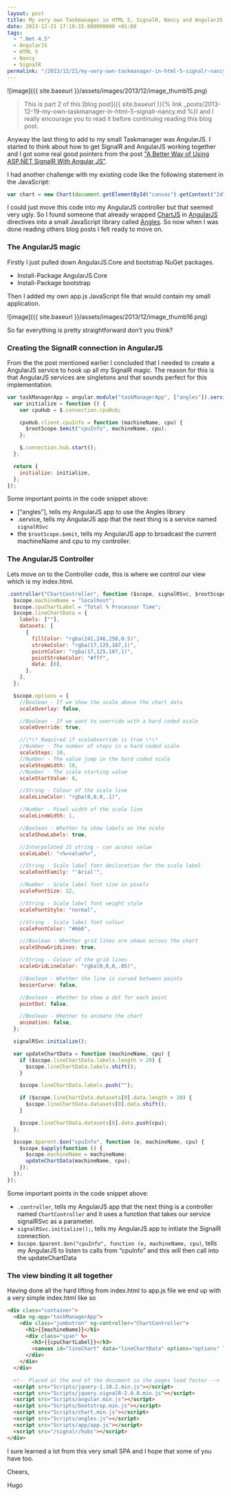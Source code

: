 ```yaml
---
layout: post
title: My very own Taskmanager in HTML 5, SignalR, Nancy and AngularJS
date: 2013-12-21 17:10:15.000000000 +01:00
tags:
  - ".Net 4.5"
  - AngularJS
  - HTML 5
  - Nancy
  - SignalR
permalink: "/2013/12/21/my-very-own-taskmanager-in-html-5-signalr-nancy-and-angularjs/"
---
```


![image]({{ site.baseurl }}/assets/images/2013/12/image_thumb15.png)

> This is part 2 of this [blog post]({{ site.baseurl }}{% link _posts/2013-12-19-my-own-taskmanager-in-html-5-signalr-nancy.md %})
> and I really encourage you to read it before continuing reading this blog post.

Anyway the last thing to add to my small Taskmanager was AngularJS. I started to think about how to get SignalR and AngularJS working together and I got some real good pointers from the post ["A Better Way of Using ASP.NET SignalR With Angular JS"](http://sravi-kiran.blogspot.se/2013/09/ABetterWayOfUsingAspNetSignalRWithAngularJs.html).

I had another challenge with my existing code like the following statement in the JavaScript:

```js
var chart = new Chart(document.getElementById("canvas").getContext("2d")).Line(lineChartData, options);
```

I could just move this code into my AngularJS controller but that seemed very ugly. So I found someone that already wrapped [ChartJS](http://www.chartjs.org/) in [AngularJS](http://angularjs.org/) directives into a small JavaScript library called [Angles](https://github.com/lgsilver/angles). So now when I was done reading others blog posts I felt ready to move on.

### The AngularJS magic

Firstly I just pulled down AngularJS.Core and bootstrap NuGet packages.

- Install-Package AngularJS.Core
- Install-Package bootstrap

Then I added my own app.js JavaScript file that would contain my small application.

![image]({{ site.baseurl }}/assets/images/2013/12/image_thumb16.png)

So far everything is pretty straightforward don’t you think?

### Creating the SignalR connection in AngularJS

From the the post mentioned earlier I concluded that I needed to create a AngularJS service to hook up all my SignalR magic. The reason for this is that AngularJS services are singletons and that sounds perfect for this implementation.

```js
var taskManagerApp = angular.module("taskManagerApp", ["angles"]).service("signalRSvc", function ($rootScope) {
  var initialize = function () {
    var cpuHub = $.connection.cpuHub;

    cpuHub.client.cpuInfo = function (machineName, cpu) {
      $rootScope.$emit("cpuInfo", machineName, cpu);
    };

    $.connection.hub.start();
  };

  return {
    initialize: initialize,
  };
});
```

Some important points in the code snippet above:

- [“angles”], tells my AngularJS app to use the Angles library
- .service, tells my AngularJS app that the next thing is a service named `signalRSvc`
- the `$rootScope.$emit`, tells my AngularJS app to broadcast the current machineName and cpu to my controller.

### The AngularJS Controller

Lets move on to the Controller code, this is where we control our view which is my index.html.

```js
.controller("ChartController", function ($scope, signalRSvc, $rootScope) {
  $scope.machineName = "localhost";
  $scope.cpuChartLabel = "Total % Processor Time";
  $scope.lineChartData = {
    labels: [""],
    datasets: [
      {
        fillColor: "rgba(241,246,250,0.5)",
        strokeColor: "rgba(17,125,187,1)",
        pointColor: "rgba(17,125,187,1)",
        pointStrokeColor: "#fff",
        data: [0],
      },
    ],
  };

  $scope.options = {
    //Boolean - If we show the scale above the chart data
    scaleOverlay: false,

    //Boolean - If we want to override with a hard coded scale
    scaleOverride: true,

    //\*\* Required if scaleOverride is true \*\*
    //Number - The number of steps in a hard coded scale
    scaleSteps: 10,
    //Number - The value jump in the hard coded scale
    scaleStepWidth: 10,
    //Number - The scale starting value
    scaleStartValue: 0,

    //String - Colour of the scale line
    scaleLineColor: "rgba(0,0,0,.1)",

    //Number - Pixel width of the scale line
    scaleLineWidth: 1,

    //Boolean - Whether to show labels on the scale
    scaleShowLabels: true,

    //Interpolated JS string - can access value
    scaleLabel: "<%=value%>",

    //String - Scale label font declaration for the scale label
    scaleFontFamily: "'Arial'",

    //Number - Scale label font size in pixels
    scaleFontSize: 12,

    //String - Scale label font weight style
    scaleFontStyle: "normal",

    //String - Scale label font colour
    scaleFontColor: "#666",

    ///Boolean - Whether grid lines are shown across the chart
    scaleShowGridLines: true,

    //String - Colour of the grid lines
    scaleGridLineColor: "rgba(0,0,0,.05)",

    //Boolean - Whether the line is curved between points
    bezierCurve: false,

    //Boolean - Whether to show a dot for each point
    pointDot: false,

    //Boolean - Whether to animate the chart
    animation: false,
  };

  signalRSvc.initialize();

  var updateChartData = function (machineName, cpu) {
    if ($scope.lineChartData.labels.length > 20) {
      $scope.lineChartData.labels.shift();
    }

    $scope.lineChartData.labels.push("");

    if ($scope.lineChartData.datasets[0].data.length > 20) {
      $scope.lineChartData.datasets[0].data.shift();
    }

    $scope.lineChartData.datasets[0].data.push(cpu);
  };

  $scope.$parent.$on("cpuInfo", function (e, machineName, cpu) {
    $scope.$apply(function () {
      $scope.machineName = machineName;
      updateChartData(machineName, cpu);
    });
  });
});
```

Some important points in the code snippet above:

- `.controller`, tells my AngularJS app that the next thing is a controller named `ChartController` and it uses a function that takes our service signalRSvc as a parameter.
- `signalRSvc.initialize();`, tells my AngularJS app to initiate the SignalR connection.
- `$scope.$parent.$on("cpuInfo", function (e, machineName, cpu)`, tells my AngularJS to listen to calls from “cpuInfo” and this will then call into the updateChartData

### The view binding it all together

Having done all the hard lifting from index.html to app.js file we end up with a very simple index.html like so

```html
<div class="container">
  <div ng-app="taskManagerApp">
    <div class="jumbotron" ng-controller="ChartController">
      <h1>{{machineName}}</h1>
      <div class="span" %>
        <h3>{{cpuChartLabel}}</h3>
        <canvas id="lineChart" data="lineChartData" options="options" linechart> </canvas>
      </div>
    </div>
  </div>

  <!-- Placed at the end of the document so the pages load faster -->
  <script src="Scripts/jquery-1.10.2.min.js"></script>
  <script src="Scripts/jquery.signalR-2.0.0.min.js"></script>
  <script src="Scripts/angular.min.js"></script>
  <script src="Scripts/bootstrap.min.js"></script>
  <script src="Scripts/chart.min.js"></script>
  <script src="Scripts/angles.js"></script>
  <script src="Scripts/app/app.js"></script>
  <script src="/signalr/hubs"></script>
</div>
```

I sure learned a lot from this very small SPA and I hope that some of you have too.

Cheers,

Hugo
